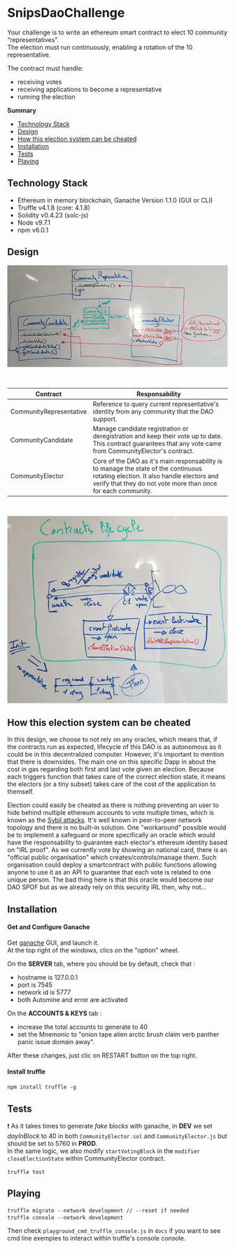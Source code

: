 # SnipsDaoChallenge

Your challenge is to write an ethereum smart contract to elect 10 community “representatives”. <br>
The election must run continuously, enabling a rotation of the 10 representative.

The contract must handle:

- receiving votes
- receiving applications to become a representative
- running the election

**Summary**

* [Technology Stack](#technology-stack)
* [Design](#design)
* [How this election system can be cheated](#how-this-election-system-can-be-cheated)
* [Installation](#installation)
* [Tests](#tests)
* [Playing](#playing)

## Technology Stack

- Ethereum in memory blockchain, Ganache Version 1.1.0 (GUI or CLI)
- Truffle v4.1.8 (core: 4.1.8)
- Solidity v0.4.23 (solc-js)
- Node v9.7.1
- npm v6.0.1

## Design

[![Design](docs/pictures/snips_dao_design.png)](docs/pictures/snips_dao_design.png)

<br>

| Contract                | Responsability                 |
|-------------------------|--------------------------------|
| CommunityRepresentative | Reference to query current representative's identity from any community that the DAO support. |
| CommunityCandidate | Manage candidate registration or deregistration and keep their vote up to date. This contract guarantees that any vote came from CommunityElector's contract. |
| CommunityElector | Core of the DAO as it's main responsability is to manage the state of the continuous rotating election. It also handle electors and verify that they do not vote more than once for each community. |

<br>

[![Lifecycle](docs/pictures/snips_dao_lifecycle.png)](docs/pictures/snips_dao_lifecycle.png)

## How this election system can be cheated

In this design, we choose to not rely on any oracles, which means that, if the contracts run as expected, lifecycle of this DAO is as autonomous as it could be in this decentralized computer. However, it's important to mention that there is downsides. The main one on this specific Dapp in about the cost in gas regarding both first and last vote given an election. Because each triggers function that takes care of the correct election state, it means the electors (or a tiny subset) takes care of the cost of the application to themself.

Election could easily be cheated as there is nothing preventing an user to hide behind multiple ethereum accounts to vote multiple times, which is known as the [Sybil attacks](https://en.wikipedia.org/wiki/Sybil_attack). It's well known in peer-to-peer network topology and there is no built-in solution. 
One "workaround" possible would be to implement a safeguard or more specifically an oracle which would have the responsability to guarantee each elector's ethereum identity based on "IRL proof". As we currently vote by showing an national card, there is an "official public organisation" which creates/controls/manage them. Such organisation could deploy a smartcontract with public functions allowing anyone to use it as an API to guarantee that each vote is related to one unique person. The bad thing here is that this oracle would become our DAO SPOF but as we already rely on this security IRL then, why not... 

## Installation

#### Get and Configure Ganache

Get [ganache](http://truffleframework.com/ganache/) GUI, and launch it.<br>
At the top right of the windows, clics on the "option" wheel.<br>

On the **SERVER** tab, where you should be by default, check that :
- hostname is 127.0.0.1
- port is 7545
- network id is 5777
- both Automine and error are activated

On the **ACCOUNTS & KEYS** tab :
- increase the total accounts to generate to 40
- set the Mnemonic to "onion tape alien arctic brush claim verb panther panic issue domain away".

After these changes, just clic on RESTART button on the top right.

#### Install truffle

```
npm install truffle -g
```

## Tests

:heavy_exclamation_mark: As it takes times to generate *fake* blocks with ganache, in **DEV** we set *dayInBlock* to 40 in both `CommunityElector.sol` and `CommunityElector.js` but should be set to 5760 in **PROD**.<br>
In the same logic, we also modify `startVotingBlock` in the `modifier closeElectionState` within CommunityElector contract.

```
truffle test
```

## Playing

```
truffle migrate --network development // --reset if needed
truffle console --network development
```

Then check `playground_cmd_truffle_console.js` in `docs` if you want to see cmd line exemples to interact within truffle's console console.
